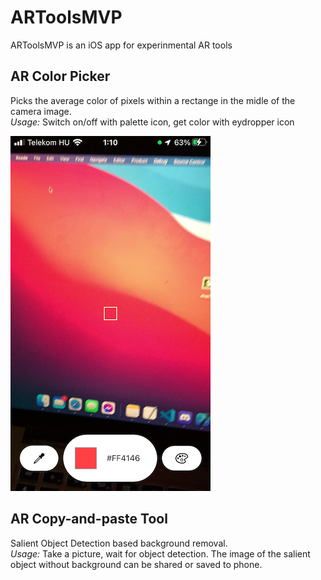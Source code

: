 # ARToolsMVP
ARToolsMVP is an iOS app for experinmental AR tools

## AR Color Picker
Picks the average color of pixels within a rectange in the midle of the camera image.  
*Usage:* Switch on/off with palette icon, get color with eydropper icon

![](images/colorpicker.png)

## AR Copy-and-paste Tool
Salient Object Detection based background removal.  
*Usage:* Take a picture, wait for object detection. The image of the salient object without background can be shared or saved to phone.

